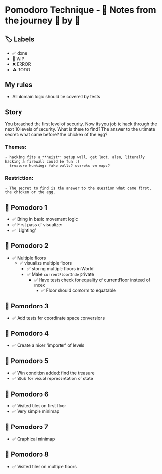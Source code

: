 # Pomodoro Technique - 📝 Notes from the journey 🍅 by 🍅

## 🏷️ Labels

- ✅ done
- 🚧 WIP
- ❌ ERROR
- ⚠️ TODO

## My rules

- All domain logic should be covered by tests

## Story
You breached the first level of security. Now its you job to hack through the next 10 levels of security.
What is there to find? The answer to the ultimate secret: what came before? the chicken of the egg?
### Themes: 
    - hacking fits a **heist** setup well, get loot. also, literally hacking a firewall could be fun :)
    - treasure hunting: fake walls? secrets on maps?
### Restriction:
    - The secret to find is the answer to the question what came first, the chicken or the egg.


## 🍅 Pomodoro 1
- ✅ Bring in basic movement logic
- ✅ First pass of visualizer
- ✅ 'Lighting'

## 🍅 Pomodoro 2
- ✅ Multiple floors
    - ✅ visualize multiple floors
        - ✅ storing multiple floors in World
        - ✅ Make `currentFloorInde` private
            - ✅ Have tests check for equality of currentFloor instead of index
                - ✅ Floor should conform to equatable
    
## 🍅 Pomodoro 3
- ✅ Add tests for coordinate space conversions

## 🍅 Pomodoro 4
- ✅ Create a nicer 'importer' of levels

## 🍅 Pomodoro 5
- ✅ Win condition added: find the treasure
- ✅ Stub for visual representation of state

## 🍅 Pomodoro 6
- ✅ Visited tiles on first floor
- ✅ Very simple minimap

## 🍅 Pomodoro 7
- ✅ Graphical minimap

## 🍅 Pomodoro 8
- ✅ Visited tiles on multiple floors
